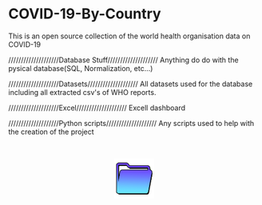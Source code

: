 # COVID-19-By-Country

This is an open source collection of the world health organisation data on COVID-19

////////////////////Database Stuff////////////////////
Anything do do with the pysical database(SQL, Normalization, etc...)

////////////////////Datasets////////////////////
All datasets used for the database including all extracted csv's of WHO reports.

////////////////////Excel////////////////////
Excell dashboard

////////////////////Python scripts////////////////////
Any scripts used to help with the creation of the project

<br />
<p align="center">
  <a href="https://github.com/OQ2000/COVID-19-By-Country">
    <img src="images/FolderLogo.jpg" alt="Logo" width="80" height="80">
  </a>